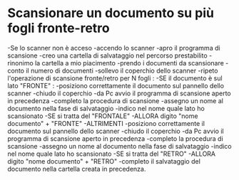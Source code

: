 # Scansionare un documento su più fogli fronte-retro

-Se lo scanner non è acceso
    -accendo lo scanner
-apro il programma di scansione
-creo una cartella di salvataggio nel percorso prestabilito
-rinonimo la cartella a mio piacimento
-prendo i documenti da scansionare
-conto il numero di documenti 
-sollevo il coperchio dello scanner
-ripeto l'operazione di scansione fronte/retro per N fogli :
    -SE il documento è sul lato "FRONTE" :
        -posiziono correttamente il documento sul pannello dello scanner
        -chiudo il coperchio
        -da Pc avvio il programma di scansione aperto in precedenza
        -completo la procedura di scansione
        -assegno un nome al documento nella fase di salvataggio
        -indico nel nome quale lato ho scansionato
        -SE si tratta del "FRONTALE"
            -ALLORA digito "nome documento" + "FRONTE"
    -ALTRIMENTI
        -posiziono correttamente il documento sul pannello dello scanner
        -chiudo il coperchio
        -da Pc avvio il programma di scansione aperto in precedenza
        -completo la procedura di scansione
        -assegno un nome al documento nella fase di salvataggio
        -indico nel nome quale lato ho scansionato
        -SE si tratta del "RETRO"
            -ALLORA digito "nome documento" + "RETRO"
-completo il salvataggio del documento nella cartella creata in precedenza.
